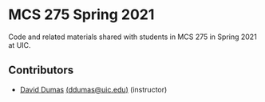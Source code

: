 # MCS 275 Spring 2021

Code and related materials shared with students in MCS 275 in Spring 2021 at UIC.

## Contributors

* [David Dumas](https://dumas.io) [(ddumas@uic.edu)](mailto:ddumas@uic.edu)  (instructor)
